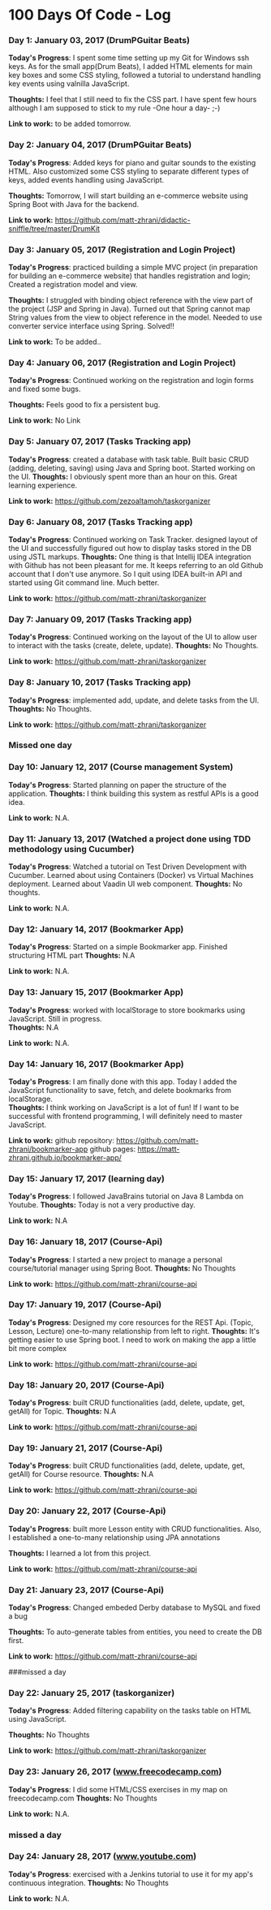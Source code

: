 # 100 Days Of Code - Log

### Day 1: January 03, 2017 (DrumPGuitar Beats)

**Today's Progress**: I spent some time setting up my Git for Windows ssh keys. As for the small app(Drum Beats), I added HTML elements for main key boxes and some CSS styling, followed a tutorial to understand handling key events using valnilla JavaScript.

**Thoughts:** I feel that I still need to fix the CSS part. I have spent few hours although I am supposed to stick to my rule -One hour a day- ;-)

**Link to work:** to be added tomorrow.


### Day 2: January 04, 2017 (DrumPGuitar Beats)

**Today's Progress**: Added keys for piano and guitar sounds to the existing HTML. Also customized some CSS styling to separate different types of keys, added events handling using JavaScript.

**Thoughts:** Tomorrow, I will start building an e-commerce website using Spring Boot with Java for the backend.

**Link to work:** https://github.com/matt-zhrani/didactic-sniffle/tree/master/DrumKit

### Day 3: January 05, 2017 (Registration and Login Project)

**Today's Progress**: practiced building a simple MVC project (in preparation for building an e-commerce website) that handles registration and login; Created a registration model and view.

**Thoughts:** I struggled with binding object reference with the view part of the project (JSP and Spring in Java). Turned out that Spring cannot map String values from the view to object reference in the model. Needed to use converter service interface using Spring. Solved!!

**Link to work:** To be added..

### Day 4: January 06, 2017 (Registration and Login Project)

**Today's Progress**:  Continued working on the registration and login forms and fixed some bugs.

**Thoughts:** Feels good to fix a persistent bug.

**Link to work:** No Link


### Day 5: January 07, 2017 (Tasks Tracking app)

**Today's Progress**:  created a database with task table. Built basic CRUD (adding, deleting, saving) using Java and Spring boot. Started working on the UI.
**Thoughts:** I obviously spent more than an hour on this. Great learning experience.

**Link to work:** https://github.com/zezoaltamoh/taskorganizer


### Day 6: January 08, 2017 (Tasks Tracking app)

**Today's Progress**: Continued working on Task Tracker. designed layout of the UI and successfully figured out how to display tasks stored in the DB using JSTL markups.
**Thoughts:** One thing is that Intellij IDEA integration with Github has not been pleasant for me. It keeps referring to an old Github account that I don't use anymore. So I quit using IDEA built-in API and started using Git command line. Much better.

**Link to work:** https://github.com/matt-zhrani/taskorganizer


### Day 7: January 09, 2017 (Tasks Tracking app)

**Today's Progress**: Continued working on the layout of the UI to allow user to interact with the tasks (create, delete, update).
**Thoughts:** No Thoughts.

**Link to work:** https://github.com/matt-zhrani/taskorganizer


### Day 8: January 10, 2017 (Tasks Tracking app)

**Today's Progress**: implemented add, update, and delete tasks from the UI.
**Thoughts:** No Thoughts.

**Link to work:** https://github.com/matt-zhrani/taskorganizer

### Missed one day

### Day 10: January 12, 2017 (Course management System)

**Today's Progress**: Started planning on paper the structure of the application.
**Thoughts:**  I think building this system as restful APIs is a good idea.

**Link to work:** N.A.

### Day 11: January 13, 2017 (Watched a project done using TDD methodology using Cucumber)

**Today's Progress**: Watched a tutorial on Test Driven Development with Cucumber.
                      Learned about using Containers (Docker) vs Virtual Machines deployment.
                      Learned about Vaadin UI web component.
**Thoughts:**  No thoughts.

**Link to work:** N.A.


### Day 12: January 14, 2017 (Bookmarker App)

**Today's Progress**: Started on a simple Bookmarker app. Finished structuring HTML part
**Thoughts:** N.A

**Link to work:** N.A.


### Day 13: January 15, 2017 (Bookmarker App)

**Today's Progress**: worked with localStorage to store bookmarks using JavaScript. Still in progress.  
**Thoughts:** N.A

**Link to work:** N.A.

### Day 14: January 16, 2017 (Bookmarker App)

**Today's Progress**: I am finally done with this app. Today I added the JavaScript functionality to save, fetch, and delete bookmarks from localStorage.  
**Thoughts:** I think working on JavaScript is a lot of fun! If I want to be successful with frontend programming, I will definitely need to master JavaScript.

**Link to work:** github repository: https://github.com/matt-zhrani/bookmarker-app
                       github pages: https://matt-zhrani.github.io/bookmarker-app/


### Day 15: January 17, 2017 (learning day)

**Today's Progress**: I followed JavaBrains tutorial on Java 8 Lambda on Youtube.
**Thoughts:** Today is not a very productive day.

**Link to work:** N.A


### Day 16: January 18, 2017 (Course-Api)

**Today's Progress**: I started a new project to manage a personal course/tutorial manager using Spring Boot.
**Thoughts:** No Thoughts

**Link to work:** https://github.com/matt-zhrani/course-api


### Day 17: January 19, 2017 (Course-Api)

**Today's Progress**: Designed my core resources for the REST Api. (Topic, Lesson, Lecture) one-to-many relationship from left to right.
**Thoughts:** It's getting easier to use Spring boot. I need to work on making the app a little bit more complex

**Link to work:** https://github.com/matt-zhrani/course-api

### Day 18: January 20, 2017 (Course-Api)

**Today's Progress**: built CRUD functionalities (add, delete, update, get, getAll) for Topic.
**Thoughts:** N.A

**Link to work:** https://github.com/matt-zhrani/course-api

### Day 19: January 21, 2017 (Course-Api)

**Today's Progress**: built CRUD functionalities (add, delete, update, get, getAll) for Course resource.
**Thoughts:** N.A

**Link to work:** https://github.com/matt-zhrani/course-api


### Day 20: January 22, 2017 (Course-Api)

**Today's Progress**: built more Lesson entity with CRUD functionalities. Also, I established a one-to-many relationship using JPA annotations

**Thoughts:** I learned a lot from this project.

**Link to work:** https://github.com/matt-zhrani/course-api


### Day 21: January 23, 2017 (Course-Api)

**Today's Progress**: Changed embeded Derby database to MySQL and fixed a bug

**Thoughts:** To auto-generate tables from entities, you need to create the DB first.

**Link to work:** https://github.com/matt-zhrani/course-api

###missed a day
### Day 22: January 25, 2017 (taskorganizer)

**Today's Progress**: Added filtering capability on the tasks table on HTML using JavaScript.

**Thoughts:** No Thoughts

**Link to work:** https://github.com/matt-zhrani/taskorganizer


### Day 23: January 26, 2017 (www.freecodecamp.com)

**Today's Progress**: I did some HTML/CSS exercises in my map on freecodecamp.com
**Thoughts:** No Thoughts

**Link to work:** N.A.

### missed a day
### Day 24: January 28, 2017 (www.youtube.com)

**Today's Progress**: exercised with a Jenkins tutorial to use it for my app's continuous integration.
**Thoughts:** No Thoughts

**Link to work:** N.A.
